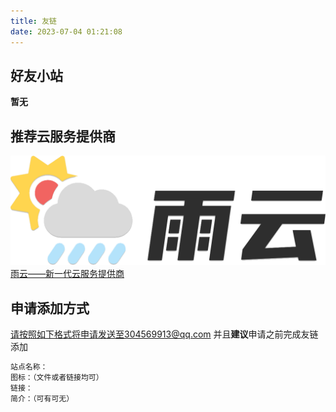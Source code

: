 ```yaml
---
title: 友链
date: 2023-07-04 01:21:08
---
```

## 好友小站

**暂无**

## 推荐云服务提供商

[![雨云](/images/logo-rainyun.png)雨云——新一代云服务提供商](https://www.rainyun.com/MjI0MDE=_)

## 申请添加方式

请按照如下格式将申请发送至304569913@qq.com
并且**建议**申请之前完成友链添加

```markdown
站点名称：
图标：（文件或者链接均可）
链接：
简介：（可有可无）
```
